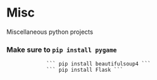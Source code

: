 # Misc
Miscellaneous python projects

### Make sure to ``` pip install pygame ```
                 ``` pip install beautifulsoup4 ```
                 ``` pip install Flask ```
